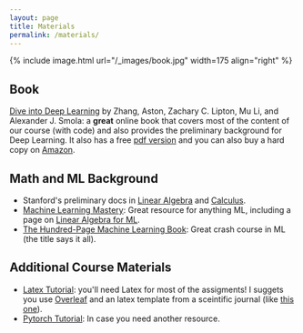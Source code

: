 ```yaml
---
layout: page
title: Materials
permalink: /materials/
---
```


{% include image.html url="/_images/book.jpg" width=175 align="right" %}

## Book

[Dive into Deep Learning](https://d2l.ai/index.html) by Zhang, Aston, Zachary C. Lipton, Mu Li, and Alexander J. Smola: a **great** online book that covers most of the content of our course (with code) and also provides the preliminary background for Deep Learning. It also has a free [pdf version](https://arxiv.org/pdf/2106.11342) and you can also buy a hard copy on [Amazon](https://www.amazon.com/Dive-into-Learning-Aston-Zhang/dp/1009389432).

## Math and ML Background
* Stanford's preliminary docs in [Linear Algebra](https://stanford-cs221.github.io/autumn2024-extra/modules/prerequisites/linear-algebra.pdf) and [Calculus](https://stanford-cs221.github.io/autumn2024-extra/modules/prerequisites/vector-calculus.pdf).
* [Machine Learning Mastery](https://machinelearningmastery.com/): Great resource for anything ML, including a page on [Linear Algebra for ML](https://machinelearningmastery.com/linear-algebra-machine-learning/).
* [The Hundred-Page Machine Learning Book](http://ema.cri-info.cm/wp-content/uploads/2019/07/2019BurkovTheHundred-pageMachineLearning.pdf): Great crash course in ML (the title says it all).

## Additional Course Materials

* [Latex Tutorial](https://www.overleaf.com/learn/latex/Learn_LaTeX_in_30_minutes): you'll need Latex for most of the assigments! I suggets you use [Overleaf](www.overleaf.com) and an latex template from a sceintific journal (like [this one](https://www.overleaf.com/latex/templates/association-for-computing-machinery-acm-small-standard-format-template/sksvmbxyfhnw)).
* [Pytorch Tutorial](https://machinelearningmastery.com/pytorch-tutorial-develop-deep-learning-models/): In case you need another resource.

